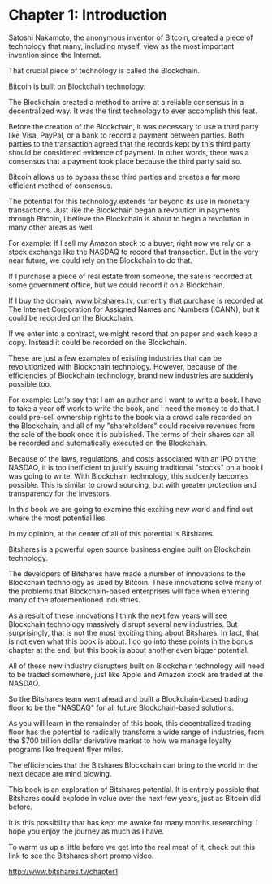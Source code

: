 # Chapter 1: Introduction

Satoshi Nakamoto, the anonymous inventor of Bitcoin, created a piece of technology that many, including myself, view as the most important invention since the Internet.

That crucial piece of technology is called the Blockchain.

Bitcoin is built on Blockchain technology.

The Blockchain created a method to arrive at a reliable consensus in a decentralized way. It was the first technology to ever accomplish this feat.

Before the creation of the Blockchain, it was necessary to use a third party like Visa, PayPal, or a bank to record a payment between parties. Both parties to the transaction agreed that the records kept by this third party should be considered evidence of payment. In other words, there was a consensus that a payment took place because the third party said so.

Bitcoin allows us to bypass these third parties and creates a far more efficient method of consensus.

The potential for this technology extends far beyond its use in monetary transactions. Just like the Blockchain began a revolution in payments through Bitcoin, I believe the Blockchain is about to begin a revolution in many other areas as well.

For example: If I sell my Amazon stock to a buyer, right now we rely on a stock exchange like the NASDAQ to record that transaction. But in the very near future, we could rely on the Blockchain to do that.

If I purchase a piece of real estate from someone, the sale is recorded at some government office, but we could record it on a Blockchain.

If I buy the domain, www.bitshares.tv, currently that purchase is recorded at The Internet Corporation for Assigned Names and Numbers (ICANN), but it could be recorded on the Blockchain.

If we enter into a contract, we might record that on paper and each keep a copy. Instead it could be recorded on the Blockchain.

These are just a few examples of existing industries that can be revolutionized with Blockchain technology. However, because of the efficiencies of Blockchain technology, brand new industries are suddenly possible too.

For example: Let's say that I am an author and I want to write a book. I have to take a year off work to write the book, and I need the money to do that. I could pre-sell ownership rights to the book via a crowd sale recorded on the Blockchain, and all of my "shareholders" could receive revenues from the sale of the book once it is published. The terms of their shares can all be recorded and automatically executed on the Blockchain.

Because of the laws, regulations, and costs associated with an IPO on the NASDAQ, it is too inefficient to justify issuing traditional "stocks" on a book I was going to write. With Blockchain technology, this suddenly becomes possible. This is similar to crowd sourcing, but with greater protection and transparency for the investors.

In this book we are going to examine this exciting new world and find out where the most potential lies.

In my opinion, at the center of all of this potential is Bitshares.

Bitshares is a powerful open source business engine built on Blockchain technology.

The developers of Bitshares have made a number of innovations to the Blockchain technology as used by Bitcoin. These innovations solve many of the problems that Blockchain-based enterprises will face when entering many of the aforementioned industries.

As a result of these innovations I think the next few years will see Blockchain technology massively disrupt several new industries. But surprisingly, that is not the most exciting thing about Bitshares. In fact, that is not even what this book is about. I do go into these points in the bonus chapter at the end, but this book is about another even bigger potential.

All of these new industry disrupters built on Blockchain technology will need to be traded somewhere, just like Apple and Amazon stock are traded at the NASDAQ.

So the Bitshares team went ahead and built a Blockchain-based trading floor to be the "NASDAQ" for all future Blockchain-based solutions.

As you will learn in the remainder of this book, this decentralized trading floor has the potential to radically transform a wide range of industries, from the $700 trillion dollar derivative market to how we manage loyalty programs like frequent flyer miles.

The efficiencies that the Bitshares Blockchain can bring to the world in the next decade are mind blowing.

This book is an exploration of Bitshares potential. It is entirely possible that Bitshares could explode in value over the next few years, just as Bitcoin did before.

It is this possibility that has kept me awake for many months researching. I hope you enjoy the journey as much as I have.

To warm us up a little before we get into the real meat of it, check out this link to see the Bitshares short promo video.

http://www.bitshares.tv/chapter1
